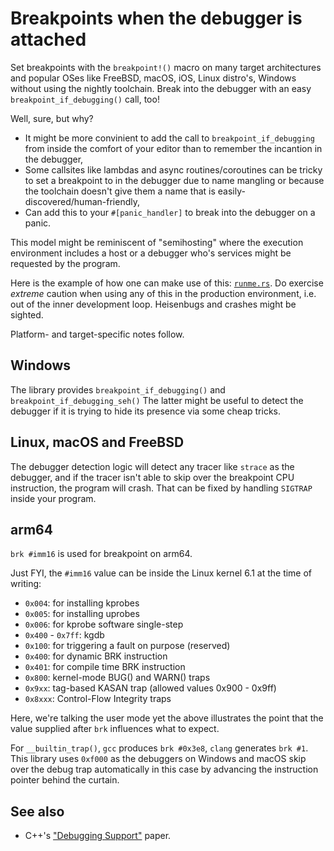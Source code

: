 # Breakpoints when the debugger is attached

Set breakpoints with the `breakpoint!()` macro on many target architectures
and popular OSes like FreeBSD, macOS, iOS, Linux distro's, Windows without
using the nightly toolchain. Break into the debugger with an easy
`breakpoint_if_debugging()` call, too!

Well, sure, but why?

* It might be more convinient to add the call to `breakpoint_if_debugging` from inside
  the comfort of your editor than to remember the incantion in the debugger,
* Some callsites like lambdas and async routines/coroutines can be tricky to set a
  breakpoint to in the debugger due to name mangling or because the toolchain doesn't
  give them a name that is easily-discovered/human-friendly,
* Can add this to your `#[panic_handler]` to break into the debugger on a panic.

This model might be reminiscent of "semihosting" where the execution environment
includes a host or a debugger who's services might be requested by the program.

Here is the example of how one can make use of this: [`runme.rs`](src/bin/runme.rs).
Do exercise *extreme* caution when using any of this in the production environment, i.e.
out of the inner development loop. Heisenbugs and crashes might be sighted.

Platform- and target-specific notes follow.

## Windows

The library provides `breakpoint_if_debugging()` and `breakpoint_if_debugging_seh()`
The latter might be useful to detect the debugger if it is trying to hide its presence
via some cheap tricks.

## Linux, macOS and FreeBSD

The debugger detection logic will detect any tracer like `strace` as the debugger, and
if the tracer isn't able to skip over the breakpoint CPU instruction, the program will
crash. That can be fixed by handling `SIGTRAP` inside your program.

## arm64

`brk #imm16` is used for breakpoint on arm64.

Just FYI, the `#imm16` value can be inside the Linux kernel 6.1
at the time of writing:

* `0x004`: for installing kprobes
* `0x005`: for installing uprobes
* `0x006`: for kprobe software single-step
* `0x400` - `0x7ff`: kgdb
* `0x100`: for triggering a fault on purpose (reserved)
* `0x400`: for dynamic BRK instruction
* `0x401`: for compile time BRK instruction
* `0x800`: kernel-mode BUG() and WARN() traps
* `0x9xx`: tag-based KASAN trap (allowed values 0x900 - 0x9ff)
* `0x8xxx`: Control-Flow Integrity traps

Here, we're talking the user mode yet the above illustrates the point
that the value supplied after `brk` influences what to expect.

For `__builtin_trap()`, `gcc` produces `brk #0x3e8`, `clang` generates `brk #1`.
This library uses `0xf000` as the debuggers on Windows and macOS skip over the debug
trap automatically in this case by advancing the instruction pointer behind the
curtain.

## See also

* C++'s ["Debugging Support"](https://www.open-std.org/jtc1/sc22/wg21/docs/papers/2022/p2546r0.html) paper.
